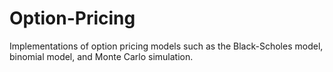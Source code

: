 # Option-Pricing
Implementations of option pricing models such as the Black-Scholes model, binomial model, and Monte Carlo simulation.
